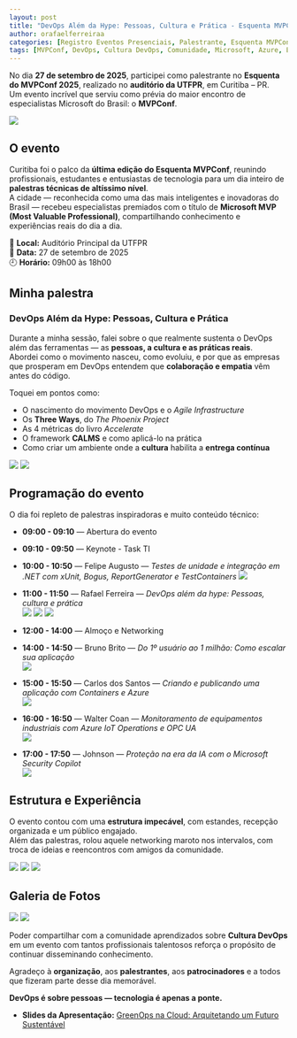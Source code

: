 ```yaml
---
layout: post
title: "DevOps Além da Hype: Pessoas, Cultura e Prática - Esquenta MVPConf 2025 Curitiba"
author: orafaelferreiraa
categories: [Registro Eventos Presenciais, Palestrante, Esquenta MVPConf 2025 Curitiba]
tags: [MVPConf, DevOps, Cultura DevOps, Comunidade, Microsoft, Azure, Eventos]
---
```


No dia **27 de setembro de 2025**, participei como palestrante no **Esquenta do MVPConf 2025**, realizado no **auditório da UTFPR**, em Curitiba – PR.  
Um evento incrível que serviu como prévia do maior encontro de especialistas Microsoft do Brasil: o **MVPConf**.  

![](https://stoblobcertificados011.blob.core.windows.net/imagens-blog/posts/EsquentaMVPCuritiba/EsquentaMVPCuritiba.png)

## O evento

Curitiba foi o palco da **última edição do Esquenta MVPConf**, reunindo profissionais, estudantes e entusiastas de tecnologia para um dia inteiro de **palestras técnicas de altíssimo nível**.  
A cidade — reconhecida como uma das mais inteligentes e inovadoras do Brasil — recebeu especialistas premiados com o título de **Microsoft MVP (Most Valuable Professional)**, compartilhando conhecimento e experiências reais do dia a dia.  

📍 **Local:** Auditório Principal da UTFPR  
📅 **Data:** 27 de setembro de 2025  
🕘 **Horário:** 09h00 às 18h00  

## Minha palestra

### DevOps Além da Hype: Pessoas, Cultura e Prática  

Durante a minha sessão, falei sobre o que realmente sustenta o DevOps além das ferramentas — as **pessoas, a cultura e as práticas reais**.  
Abordei como o movimento nasceu, como evoluiu, e por que as empresas que prosperam em DevOps entendem que **colaboração e empatia** vêm antes do código.  

Toquei em pontos como:
- O nascimento do movimento DevOps e o *Agile Infrastructure*  
- Os **Three Ways**, do *The Phoenix Project*  
- As 4 métricas do livro *Accelerate*  
- O framework **CALMS** e como aplicá-lo na prática  
- Como criar um ambiente onde a **cultura** habilita a **entrega contínua**

![](https://stoblobcertificados011.blob.core.windows.net/imagens-blog/posts/EsquentaMVPCuritiba/07.jpg)
![](https://stoblobcertificados011.blob.core.windows.net/imagens-blog/posts/EsquentaMVPCuritiba/08.jpg)


## Programação do evento

O dia foi repleto de palestras inspiradoras e muito conteúdo técnico:

- **09:00 - 09:10** — Abertura do evento
- **09:10 - 09:50** — Keynote - Task TI
- **10:00 - 10:50** — Felipe Augusto — *Testes de unidade e integração em .NET com xUnit, Bogus, ReportGenerator e TestContainers*
![](https://stoblobcertificados011.blob.core.windows.net/imagens-blog/posts/EsquentaMVPCuritiba/11.jpg)

- **11:00 - 11:50** — Rafael Ferreira — *DevOps além da hype: Pessoas, cultura e prática*  
![](https://stoblobcertificados011.blob.core.windows.net/imagens-blog/posts/EsquentaMVPCuritiba/01.jpg)
![](https://stoblobcertificados011.blob.core.windows.net/imagens-blog/posts/EsquentaMVPCuritiba/03.jpg)
![](https://stoblobcertificados011.blob.core.windows.net/imagens-blog/posts/EsquentaMVPCuritiba/04.jpg)

- **12:00 - 14:00** — Almoço e Networking  

- **14:00 - 14:50** — Bruno Brito — *Do 1º usuário ao 1 milhão: Como escalar sua aplicação*  
![](https://stoblobcertificados011.blob.core.windows.net/imagens-blog/posts/EsquentaMVPCuritiba/bruno.jpg)

- **15:00 - 15:50** — Carlos dos Santos — *Criando e publicando uma aplicação com Containers e Azure*  
![](https://stoblobcertificados011.blob.core.windows.net/imagens-blog/posts/EsquentaMVPCuritiba/carlos.jpg)

- **16:00 - 16:50** — Walter Coan — *Monitoramento de equipamentos industriais com Azure IoT Operations e OPC UA*  
![](https://stoblobcertificados011.blob.core.windows.net/imagens-blog/posts/EsquentaMVPCuritiba/walter.jpg)

- **17:00 - 17:50** — Johnson — *Proteção na era da IA com o Microsoft Security Copilot*  
![](https://stoblobcertificados011.blob.core.windows.net/imagens-blog/posts/EsquentaMVPCuritiba/johnson.jpg)

## Estrutura e Experiência

O evento contou com uma **estrutura impecável**, com estandes, recepção organizada e um público engajado.  
Além das palestras, rolou aquele networking maroto nos intervalos, com troca de ideias e reencontros com amigos da comunidade.  

![](https://stoblobcertificados011.blob.core.windows.net/imagens-blog/posts/EsquentaMVPCuritiba/00.jpg)
![](https://stoblobcertificados011.blob.core.windows.net/imagens-blog/posts/EsquentaMVPCuritiba/10.jpg)
![](https://stoblobcertificados011.blob.core.windows.net/imagens-blog/posts/EsquentaMVPCuritiba/final.jpg)

## Galeria de Fotos

![](https://stoblobcertificados011.blob.core.windows.net/imagens-blog/posts/EsquentaMVPCuritiba/05.jpg)
![](https://stoblobcertificados011.blob.core.windows.net/imagens-blog/posts/EsquentaMVPCuritiba/09.jpg)

Poder compartilhar com a comunidade aprendizados sobre **Cultura DevOps** em um evento com tantos profissionais talentosos reforça o propósito de continuar disseminando conhecimento.  

Agradeço à **organização**, aos **palestrantes**, aos **patrocinadores** e a todos que fizeram parte desse dia memorável.  

**DevOps é sobre pessoas — tecnologia é apenas a ponte.**

- <i class="fa-regular fa-folder-open"></i> **Slides da Apresentação:** [GreenOps na Cloud: Arquitetando um Futuro Sustentável ](https://stoblobcertificados011.blob.core.windows.net/palestras/tdc-greenops-25.pdf)

